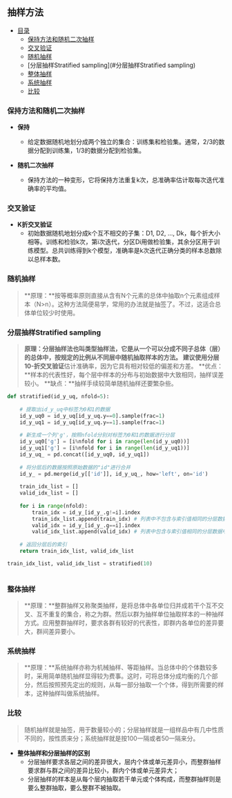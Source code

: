 ## 抽样方法

- [目录](#)
	- [保持方法和随机二次抽样](#保持方法和随机二次抽样)
	- [交叉验证](#交叉验证)
	- [随机抽样](#随机抽样)
	- [分层抽样Stratified sampling](#分层抽样Stratified sampling)
	- [整体抽样](#整体抽样)
	- [系统抽样](#系统抽样)
	- [比较](#比较)

### 保持方法和随机二次抽样

+ **保持**
	+ 给定数据随机地划分成两个独立的集合：训练集和检验集。通常，2/3的数据分配到训练集，1/3的数据分配到检验集。
	
+ **随机二次抽样**
	+ 保持方法的一种变形，它将保持方法重复k次，总准确率估计取每次迭代准确率的平均值。

### 交叉验证
+ **K折交叉验证**
	+ 初始数据随机地划分成k个互不相交的子集：D1, D2, ..., Dk，每个折大小相等。训练和检验k次，第i次迭代，分区Di用做检验集，其余分区用于训练模型。总共训练得到k个模型，准确率是k次迭代正确分类的样本总数除以总样本数。

### 随机抽样
> **原理：**按等概率原则直接从含有N个元素的总体中抽取n个元素组成样本（N>n）。这种方法简便易学，常用的办法就是抽签了。不过，这适合总体单位较少时使用。


### 分层抽样Stratified sampling
> **原理：**分层抽样法也叫类型抽样法，它是从一个可以分成不同子总体（层）的总体中，按规定的比例从不同层中随机抽取样本的方法。
> 建议使用**分层10-折交叉验证**估计准确率，因为它具有相对较低的偏差和方差。
> **优点：**样本的代表性好，每个层中样本的分布与初始数据中大致相同，抽样误差较小。
> **缺点：**抽样手续较简单随机抽样还要繁杂些。

```python
def stratified(id_y_uq, nfold=5):
    
	# 提取出id_y_uq中标签为0和1的数据
    id_y_uq0 = id_y_uq[id_y_uq.y==0].sample(frac=1)
    id_y_uq1 = id_y_uq[id_y_uq.y==1].sample(frac=1)
    
	# 新生成一个列'g'，按照nfold分别对标签为0和1的数据进行分层
    id_y_uq0['g'] = [i%nfold for i in range(len(id_y_uq0))]
    id_y_uq1['g'] = [i%nfold for i in range(len(id_y_uq1))]
    id_y_uq_ = pd.concat([id_y_uq0, id_y_uq1])
    
	# 将分层后的数据按照原始数据的"id"进行合并
    id_y_ = pd.merge(id_y[['id']], id_y_uq_, how='left', on='id')
    
    train_idx_list = []
    valid_idx_list = []
	
    for i in range(nfold):
        train_idx = id_y_[id_y_.g!=i].index
        train_idx_list.append(train_idx) # 列表中不包含与索引值相同的分层数据中的索引
        valid_idx = id_y_[id_y_.g==i].index
        valid_idx_list.append(valid_idx) # 列表中包含与索引值相同的分层数据中的索引
    
	# 返回分层后的索引
    return train_idx_list, valid_idx_list

train_idx_list, valid_idx_list = stratified(10)
	
```


### 整体抽样
> **原理：**整群抽样又称聚类抽样，是将总体中各单位归并成若干个互不交叉、互不重复的集合，称之为群。然后以群为抽样单位抽取样本的一种抽样方式。应用整群抽样时，要求各群有较好的代表性，即群内各单位的差异要大，群间差异要小。


### 系统抽样
> **原理：**系统抽样亦称为机械抽样、等距抽样。当总体中的个体数较多时，采用简单随机抽样显得较为费事。这时，可将总体分成均衡的几个部分，然后按照预先定出的规则，从每一部分抽取一个个体，得到所需要的样本，这种抽样叫做系统抽样。


### 比较
>  随机抽样就是抽签，用于数量较小的；分层抽样就是一组样品中有几中性质不同的，按性质来分；系统抽样就是按100一隔或者50一隔来分。

+ **整体抽样和分层抽样的区别**
	+  分层抽样要求各层之间的差异很大，层内个体或单元差异小，而整群抽样要求群与群之间的差异比较小，群内个体或单元差异大；
	+ 分层抽样的样本是从每个层内抽取若干单元或个体构成，而整群抽样则是要么整群抽取，要么整群不被抽取。
